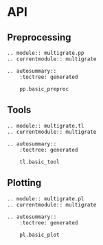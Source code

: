 # API

## Preprocessing

```{eval-rst}
.. module:: multigrate.pp
.. currentmodule:: multigrate

.. autosummary::
    :toctree: generated

    pp.basic_preproc
```

## Tools

```{eval-rst}
.. module:: multigrate.tl
.. currentmodule:: multigrate

.. autosummary::
    :toctree: generated

    tl.basic_tool
```

## Plotting

```{eval-rst}
.. module:: multigrate.pl
.. currentmodule:: multigrate

.. autosummary::
    :toctree: generated

    pl.basic_plot
```
